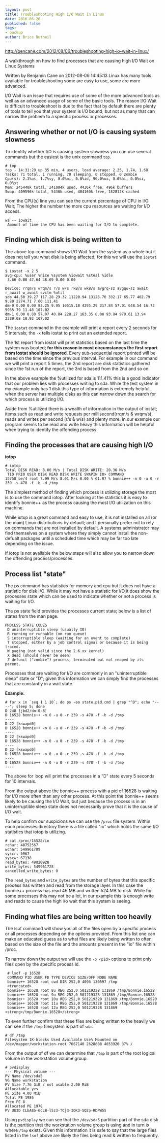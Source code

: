 ```yaml
---
layout: post
title: Troubleshooting High I/O Wait in Linux
date: 2016-06-26
published: false
tags:
- backup
author: Brice Dutheil
---
```


http://bencane.com/2012/08/06/troubleshooting-high-io-wait-in-linux/


A walkthrough on how to find processes that are causing high I/O Wait on Linux Systems

Written by Benjamin Cane on 2012-08-06 14:45:13
Linux has many tools available for troubleshooting some are easy to use, some are more advanced.

I/O Wait is an issue that requires use of some of the more advanced tools as well as an advanced usage of some of the basic tools. The reason I/O Wait is difficult to troubleshoot is due to the fact that by default there are plenty of tools to tell you that your system is I/O bound, but not as many that can narrow the problem to a specific process or processes.

## Answering whether or not I/O is causing system slowness

To identify whether I/O is causing system slowness you can use several commands but the easiest is the unix command `top`.

```
# top
top - 14:31:20 up 35 min, 4 users, load average: 2.25, 1.74, 1.68
Tasks: 71 total, 1 running, 70 sleeping, 0 stopped, 0 zombie
Cpu(s): 2.3%us, 1.7%sy, 0.0%ni, 0.0%id, 96.0%wa, 0.0%hi, 0.0%si, 0.0%st
Mem: 245440k total, 241004k used, 4436k free, 496k buffers
Swap: 409596k total, 5436k used, 404160k free, 182812k cached
```

From the CPU(s) line you can see the current percentage of CPU in I/O Wait; The higher the number the more cpu resources are waiting for I/O access.

```
wa -- iowait
 Amount of time the CPU has been waiting for I/O to complete.
```

## Finding which disk is being written to

The above top command shows I/O Wait from the system as a whole but it does not tell you what disk is being affected; for this we will use the `iostat` command.

```
$ iostat -x 2 5
avg-cpu: %user %nice %system %iowait %steal %idle
 3.66 0.00 47.64 48.69 0.00 0.00

Device: rrqm/s wrqm/s r/s w/s rkB/s wkB/s avgrq-sz avgqu-sz await r_await w_await svctm %util
sda 44.50 39.27 117.28 29.32 11220.94 13126.70 332.17 65.77 462.79 9.80 2274.71 7.60 111.41
dm-0 0.00 0.00 83.25 9.95 10515.18 4295.29 317.84 57.01 648.54 16.73 5935.79 11.48 107.02
dm-1 0.00 0.00 57.07 40.84 228.27 163.35 8.00 93.84 979.61 13.94 2329.08 10.93 107.02
```

The `iostat` command in the example will print a report every 2 seconds for 5 intervals; the `-x` tells iostat to print out an extended report.

The 1st report from iostat will print statistics based on the last time the system was booted; **for this reason in most circumstances the first report from iostat should be ignored**. Every sub-sequential report printed will be based on the time since the previous interval. For example in our command we will print a report 5 times, the 2nd report are disk statistics gathered since the 1st run of the report, the 3rd is based from the 2nd and so on.

In the above example the %utilized for sda is 111.41% this is a good indicator that our problem lies with processes writing to sda. While the test system in my example only has 1 disk this type of information is extremely helpful when the server has multiple disks as this can narrow down the search for which process is utilizing I/O.

Aside from %utilized there is a wealth of information in the output of iostat; items such as read and write requests per millisecond(rrqm/s & wrqm/s), reads and writes per second (r/s & w/s) and plenty more. In our example our program seems to be read and write heavy this information will be helpful when trying to identify the offending process.

## Finding the processes that are causing high I/O

**iotop**

```
# iotop
Total DISK READ: 8.00 M/s | Total DISK WRITE: 20.36 M/s
 TID PRIO USER DISK READ DISK WRITE SWAPIN IO> COMMAND
15758 be/4 root 7.99 M/s 8.01 M/s 0.00 % 61.97 % bonnie++ -n 0 -u 0 -r 239 -s 478 -f -b -d /tmp
```

The simplest method of finding which process is utilizing storage the most is to use the command iotop. After looking at the statistics it is easy to identify bonnie++ as the process causing the most I/O utilization on this machine.

While iotop is a great command and easy to use, it is not installed on all (or the main) Linux distributions by default; and I personally prefer not to rely on commands that are not installed by default. A systems administrator may find themselves on a system where they simply cannot install the non-defualt packages until a scheduled time which may be far too late depending on the issue.

If iotop is not available the below steps will also allow you to narrow down the offending process/processes.

## Process list "state"

The ps command has statistics for memory and cpu but it does not have a statistic for disk I/O. While it may not have a statistic for I/O it does show the processes state which can be used to indicate whether or not a process is waiting for I/O.

The ps state field provides the processes current state; below is a list of states from the man page.

```
PROCESS STATE CODES
 D uninterruptible sleep (usually IO)
 R running or runnable (on run queue)
 S interruptible sleep (waiting for an event to complete)
 T stopped, either by a job control signal or because it is being traced.
 W paging (not valid since the 2.6.xx kernel)
 X dead (should never be seen)
 Z defunct ("zombie") process, terminated but not reaped by its parent.
```

Processes that are waiting for I/O are commonly in an "uninterruptible sleep" state or "D"; given this information we can simply find the processes that are constantly in a wait state.

**Example:**

```
# for x in `seq 1 1 10`; do ps -eo state,pid,cmd | grep "^D"; echo "----"; sleep 5; done
D 248 [jbd2/dm-0-8]
D 16528 bonnie++ -n 0 -u 0 -r 239 -s 478 -f -b -d /tmp
----
D 22 [kswapd0]
D 16528 bonnie++ -n 0 -u 0 -r 239 -s 478 -f -b -d /tmp
----
D 22 [kswapd0]
D 16528 bonnie++ -n 0 -u 0 -r 239 -s 478 -f -b -d /tmp
----
D 22 [kswapd0]
D 16528 bonnie++ -n 0 -u 0 -r 239 -s 478 -f -b -d /tmp
----
D 16528 bonnie++ -n 0 -u 0 -r 239 -s 478 -f -b -d /tmp
----
```

The above for loop will print the processes in a "D" state every 5 seconds for 10 intervals.

From the output above the bonnie++ process with a pid of 16528 is waiting for I/O more often than any other process. At this point the bonnie++ seems likely to be causing the I/O Wait, but just because the process is in an uninterruptible sleep state does not necessarily prove that it is the cause of I/O wait.

To help confirm our suspicions we can use the `/proc` file system. Within each processes directory there is a file called "io" which holds the same I/O statistics that iotop is utilizing.

```
# cat /proc/16528/io
rchar: 48752567
wchar: 549961789
syscr: 5967
syscw: 67138
read_bytes: 49020928
write_bytes: 549961728
cancelled_write_bytes: 0
```
The `read_bytes` and `write_bytes` are the number of bytes that this specific process has written and read from the storage layer. In this case the bonnie++ process has read 46 MB and written 524 MB to disk. While for some processes this may not be a lot, in our example this is enough write and reads to cause the high i/o wait that this system is seeing.

## Finding what files are being written too heavily

The lsof command will show you all of the files open by a specific process or all processes depending on the options provided. From this list one can make an educated guess as to what files are likely being written to often based on the size of the file and the amounts present in the "io" file within /proc.

To narrow down the output we will use the `-p <pid>` options to print only files open by the specific process id.

```
 # lsof -p 16528
 COMMAND PID USER FD TYPE DEVICE SIZE/OFF NODE NAME
 bonnie++ 16528 root cwd DIR 252,0 4096 130597 /tmp
 <truncated>
 bonnie++ 16528 root 8u REG 252,0 501219328 131869 /tmp/Bonnie.16528
 bonnie++ 16528 root 9u REG 252,0 501219328 131869 /tmp/Bonnie.16528
 bonnie++ 16528 root 10u REG 252,0 501219328 131869 /tmp/Bonnie.16528
 bonnie++ 16528 root 11u REG 252,0 501219328 131869 /tmp/Bonnie.16528
 bonnie++ 16528 root 12u REG 252,0 501219328 131869 <strong>/tmp/Bonnie.16528</strong>
```

To even further confirm that these files are being written to the heavily we can see if the `/tmp` filesystem is part of `sda`.

```
# df /tmp
Filesystem 1K-blocks Used Available Use% Mounted on
/dev/mapper/workstation-root 7667140 2628608 4653920 37% /
```

From the output of df we can determine that `/tmp` is part of the root logical volume in the workstation volume group.

```
# pvdisplay
--- Physical volume ---
PV Name /dev/sda5
VG Name workstation
PV Size 7.76 GiB / not usable 2.00 MiB
Allocatable yes
PE Size 4.00 MiB
Total PE 1986
Free PE 8
Allocated PE 1978
PV UUID CLbABb-GcLB-l5z3-TCj3-IOK3-SQ2p-RDPW5S
```

Using `pvdisplay` we can see that the `/dev/sda5` partition part of the sda disk is the partition that the workstation volume group is using and in turn is where `/tmp` exists. Given this information it is safe to say that the large files listed in the `lsof` above are likely the files being read & written to frequently.
